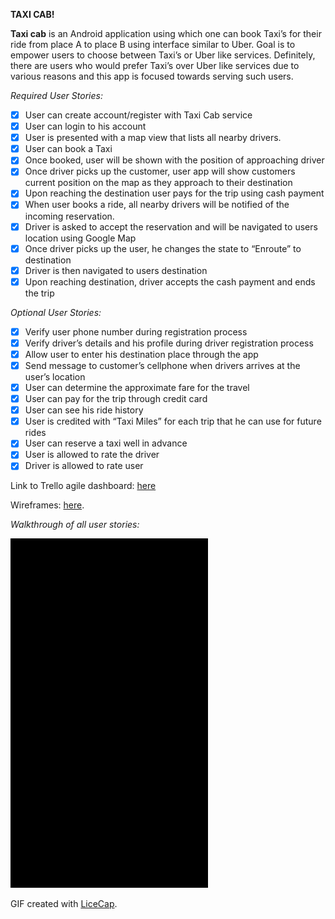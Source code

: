 **TAXI CAB!**

**Taxi cab** is an Android application using which one can book Taxi’s for their ride from place A to place B using interface similar to Uber. Goal is to empower users to choose between Taxi’s or Uber like services. Definitely, there are users who would prefer Taxi’s over Uber like services due to various reasons and this app is focused towards serving such users.

*Required User Stories:*
* [x] User can create account/register with Taxi Cab service
* [x] User can login to his account
* [x] User is presented with a map view that lists all nearby drivers.
* [x] User can book a Taxi
* [x] Once booked, user will be shown with the position of approaching driver
* [x] Once driver picks up the customer, user app will show customers current position on the map as they approach to their destination
* [x] Upon reaching the destination user pays for the trip using cash payment
* [x] When user books a ride, all nearby drivers will be notified of the incoming reservation.
* [x] Driver is asked to accept the reservation and will be navigated to users location using Google Map
* [x] Once driver picks up the user, he changes the state to “Enroute” to destination
* [x] Driver is then navigated to users destination
* [x] Upon reaching destination, driver accepts the cash payment and ends the trip

*Optional User Stories:*
* [x] Verify user phone number during registration process
* [x] Verify driver’s details and his profile during driver registration process
* [x] Allow user to enter his destination place through the app
* [x] Send message to customer’s cellphone when drivers arrives at the user’s location
* [x] User can determine the approximate fare for the travel
* [x] User can pay for the trip through credit card
* [x] User can see his ride history
* [x] User is credited with “Taxi Miles” for each trip that he can use for future rides
* [x] User can reserve a taxi well in advance
* [x] User is allowed to rate the driver
* [x] Driver is allowed to rate user 

Link to Trello agile dashboard: <a href="https://trello.com/b/eeiqsYbE/taxicab">here</a>

Wireframes: <a href="add wireframe here">here</a>.

*Walkthrough of all user stories:*

![Video Walkthrough](demo.gif)

GIF created with [LiceCap](http://www.cockos.com/licecap/).
